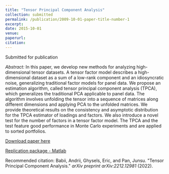```yaml
---
title: "Tensor Principal Component Analysis"
collection: submitted
permalink: /publication/2009-10-01-paper-title-number-1
excerpt:
date: 2015-10-01
venue:
paperurl:
citation:
---
```

Submitted for publication

*Abstract:* In this paper, we develop new methods for analyzing high-dimensional tensor datasets. A tensor factor model describes a high-dimensional dataset as a sum of a low-rank component and an idiosyncratic noise, generalizing traditional factor models for panel data. We propose an estimation algorithm, called tensor principal component analysis (TPCA), which generalizes the traditional PCA applicable to panel data. The algorithm involves unfolding the tensor into a sequence of matrices along different dimensions and applying PCA to the unfolded matrices. We provide theoretical results on the consistency and asymptotic distribution for the TPCA estimator of loadings and factors. We also introduce a novel test for the number of factors in a tensor factor model. The TPCA and the test feature good performance in Monte Carlo experiments and are applied to sorted portfolios.

[Download paper here](https://arxiv.org/abs/2212.12981)

[Replication package - Matlab](https://github.com/junsupan/TensorPCA_MatLab)

Recommended citation: Babii, Andrii, Ghysels, Eric, and Pan, Junsu. "Tensor Principal Component Analysis." *arXiv preprint arXiv:2212.12981* (2022).
